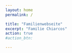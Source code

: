 ```yaml
---
layout: home
permalink: /

title: "Familienwebseite"
excerpt: "Familie Chiarcos"
action: true
#action_btn:

---
```


